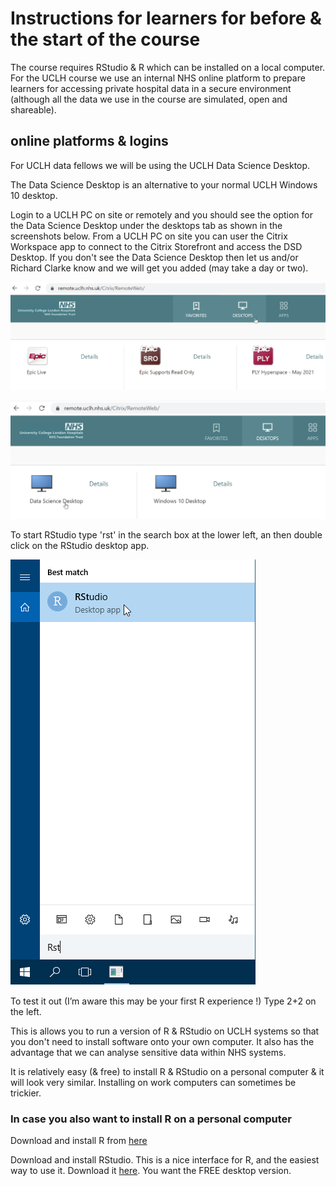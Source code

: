 # Instructions for learners for before & the start of the course 

The course requires RStudio & R which can be installed on a local computer. For the UCLH course we use an internal NHS online platform to prepare learners for accessing private hospital data in a secure environment (although all the data we use in the course are simulated, open and shareable). 

## online platforms & logins

For UCLH data fellows we will be using the UCLH Data Science Desktop.


The Data Science Desktop is an alternative to your normal UCLH Windows 10 desktop.

Login to a UCLH PC on site or remotely and you should see the option for the Data Science Desktop under the desktops tab as shown in the screenshots below. From a UCLH PC on site you can user the Citrix Workspace app to connect to the Citrix Storefront and access the DSD Desktop. If you don't see the Data Science Desktop then let us and/or Richard Clarke know and we will get you added (may take a day or two). 


![](../Images/uclh-desktops.png)

![](../Images/uclh-data-science-desktop.png)

To start RStudio type 'rst' in the search box at the lower left, an then double click on the RStudio desktop app.

![](../Images/uclh-data-science-desktop-rstudio.png)



To test it out (I’m aware this may be your first R experience !) 
Type 2+2 on the left.


This is allows you to run a version of R & RStudio on UCLH systems so that you don't need to install software onto your own computer. It also has the advantage that we can analyse sensitive data within NHS systems.

It is relatively easy (& free) to install R & RStudio on a personal computer & it will look very similar. Installing on work computers can sometimes be trickier.


### In case you also want to install R on a personal computer 

Download and install R from [here](https://cran.rstudio.com/)

Download and install RStudio. This is a nice interface for R, and the easiest way to use it. Download it [here](https://www.rstudio.com/products/rstudio/download/). You want the FREE desktop version.



  
